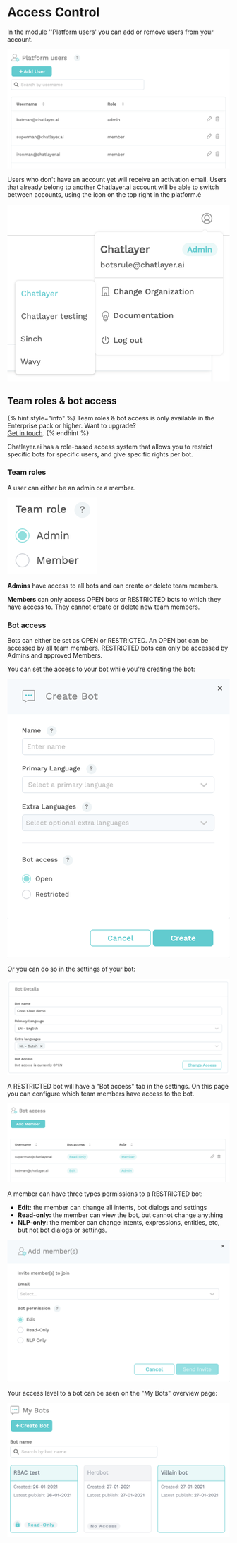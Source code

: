 # Access Control

In the module ''Platform users' you can add or remove users from your account. 

![](../.gitbook/assets/image%20%28403%29.png)

Users who don't have an account yet will receive an activation email. Users that already belong to another Chatlayer.ai account will be able to switch between accounts, using the icon on the top right in the platform.é

![](../.gitbook/assets/image%20%28397%29.png)

## Team roles & bot access

{% hint style="info" %}
Team roles & bot access is only available in the Enterprise pack or higher. Want to upgrade?   
[Get in touch](../support/get-in-touch.md).
{% endhint %}

Chatlayer.ai has a role-based access system that allows you to restrict specific bots for specific users, and give specific rights per bot.

### Team roles

A user can either be an admin or a member.

![](../.gitbook/assets/image%20%28393%29.png)

**Admins** have access to all bots and can create or delete team members.

**Members** can only access OPEN bots or RESTRICTED bots to which they have access to. They cannot create or delete new team members.

### Bot access

Bots can either be set as OPEN or RESTRICTED. An OPEN bot can be accessed by all team members. RESTRICTED bots can only be accessed by Admins and approved Members.

You can set the access to your bot while you're creating the bot:

![](../.gitbook/assets/image%20%28401%29.png)

Or you can do so in the settings of your bot:

![](../.gitbook/assets/image%20%28394%29.png)

A RESTRICTED bot will have a "Bot access" tab in the settings. On this page you can configure which team members have access to the bot.

![](../.gitbook/assets/image%20%28398%29.png)

A member can have three types permissions to a RESTRICTED bot:

* **Edit:** the member can change all intents, bot dialogs and settings
* **Read-only:** the member can view the bot, but cannot change anything
* **NLP-only:** the member can change intents, expressions, entities, etc, but not bot dialogs or settings.

![](../.gitbook/assets/image%20%28411%29.png)

Your access level to a bot can be seen on the "My Bots" overview page:

![](../.gitbook/assets/image%20%28402%29.png)

